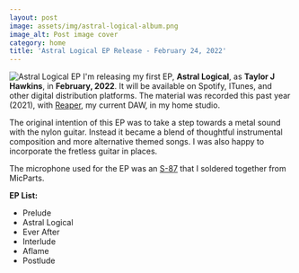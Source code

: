 ```yaml
---
layout: post
image: assets/img/astral-logical-album.png
image_alt: Post image cover
category: home
title: 'Astral Logical EP Release - February 24, 2022'
---
```

![Astral Logical EP]({{taylorjhawkins.com}}/assets/img/astral-logical-album.png)
I'm releasing my first EP, **Astral Logical**, as **Taylor J Hawkins**, in **February, 2022**. 
It will be available on Spotify, ITunes, and other digital distribution platforms. 
The material was recorded this past year (2021), with [Reaper](https://www.reaper.fm/), my current DAW, in my home studio.

The original intention of this EP was to take a step towards a metal sound with the nylon guitar. Instead it became a blend of thoughtful instrumental composition and more alternative themed songs. I was also happy to incorporate the fretless guitar in places.

The microphone used for the EP was an [S-87](https://microphone-parts.com/collections/microphone-kits/products/s87-microphone-kit) that I soldered together from MicParts. 

**EP List:**  
- Prelude
- Astral Logical
- Ever After
- Interlude
- Aflame
- Postlude
